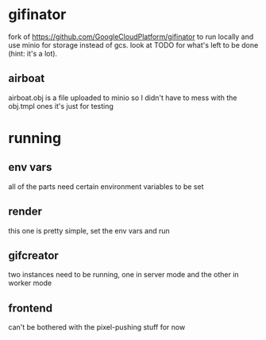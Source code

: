 # gifinator

fork of https://github.com/GoogleCloudPlatform/gifinator to run locally and use minio for storage instead of gcs.
look at TODO for what's left to be done (hint: it's a lot).

## airboat

airboat.obj is a file uploaded to minio so I didn't have to mess with the obj.tmpl ones
it's just for testing

# running

## env vars
all of the parts need certain environment variables to be set

## render
this one is pretty simple, set the env vars and run

## gifcreator
two instances need to be running, one in server mode and the other in worker mode

## frontend
can't be bothered with the pixel-pushing stuff for now
